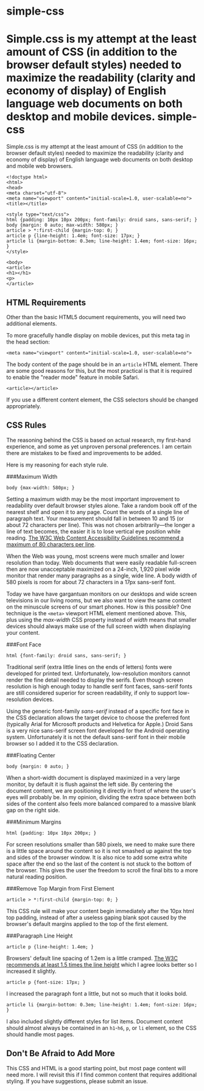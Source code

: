 simple-css
==========

Simple.css is my attempt at the least amount of CSS (in addition to the browser default styles) needed to maximize the readability (clarity and economy of display) of English language web documents on both desktop and mobile devices.
simple-css
==========

Simple.css is my attempt at the least amount of CSS (in addition to the browser default styles) needed to maximize the readability (clarity and economy of display) of English language web documents on both desktop and mobile web browsers.

    <!doctype html>
    <html>
    <head>
    <meta charset="utf-8">
    <meta name="viewport" content="initial-scale=1.0, user-scalable=no">
    <title></title>
    
    <style type="text/css">
    html {padding: 10px 10px 200px; font-family: droid sans, sans-serif; }
    body {margin: 0 auto; max-width: 580px; }
    article > *:first-child {margin-top: 0; }
    article p {line-height: 1.4em; font-size: 17px; }
    article li {margin-bottom: 0.3em; line-height: 1.4em; font-size: 16px; }
    </style>
    
    <body>
    <article>
    <h1></h1>
    <p>
    </article>


HTML Requirements
-----------------

Other than the basic HTML5 document requirements, you will need two additional elements.

To more gracefully handle display on mobile devices, put this meta tag in the head section:

    <meta name="viewport" content="initial-scale=1.0, user-scalable=no">

The body content of the page should be in an `article` HTML element. There are some good reasons for this, but the most practical is that it is required to enable the "reader mode" feature in mobile Safari. 

    <article></article>

If you use a different content element, the CSS selectors should be changed appropriately.

CSS Rules
---------

The reasoning behind the CSS is based on actual research, my first-hand experience, and some as yet unproven personal preferences. I am certain there are mistakes to be fixed and improvements to be added.

Here is my reasoning for each style rule.

###Maximum Width

    body {max-width: 580px; }

Setting a maximum width may be the most important improvement to readability over default browser styles alone. Take a random book off of the nearest shelf and open it to any page. Count the words of a single line of paragraph text. Your measurement should fall in between 10 and 15 (or about 72 characters per line). This was not chosen arbitrarily&mdash;the longer a line of text becomes, the easier it is to lose vertical eye position while reading. <a href="http://www.w3.org/TR/2008/REC-WCAG20-20081211/#visual-audio-contrast-visual-presentation">The W3C Web Content Accessibility Guidelines recommend a maximum of 80 characters per line</a>.

When the Web was young, most screens were much smaller and lower resolution than today. Web documents that were easily readable full-screen then are now unacceptable maximized on a 24-inch, 1,920 pixel wide monitor that render many paragraphs as a single, wide line. A body width of 580 pixels is room for about 72 characters in a 17px sans-serif font.

Today we have have gargantuan monitors on our desktops and wide screen televisions in our living rooms, but we also want to view the same content on the minuscule screens of our smart phones. How is this possible? One technique is the <code>&lt;meta&gt;</code> viewport HTML element mentioned above. This, plus using the <var>max-width</var> CSS property instead of <var>width</var> means that smaller devices should always make use of the full screen width when displaying your content.

###Font Face

    html {font-family: droid sans, sans-serif; }

Traditional serif (extra little lines on the ends of letters) fonts were developed for printed text. Unfortunately, low-resolution monitors cannot render the fine detail needed to display the serifs. Even though screen resolution is high enough today to handle serif font faces, sans-serif fonts are still considered superior for screen readability, if only to support low-resolution devices.

Using the generic font-family <var>sans-serif</var> instead of a specific font face in the CSS declaration allows the target device to choose the preferred font (typically Arial for Microsoft products and Helvetica for Apple.) Droid Sans is a very nice sans-serif screen font developed for the Android operating system. Unfortunately it is not the default sans-serif font in their mobile browser so I added it to the CSS declaration.

###Floating Center

    body {margin: 0 auto; }

When a short-width document is displayed maximized in a very large monitor, by default it is flush against the left side. By centering the document content, we are positioning it directly in front of where the user's eyes will probably be. In my opinion, dividing the extra space between both sides of the content also feels more balanced compared to a massive blank gap on the right side.

###Minimum Margins

    html {padding: 10px 10px 200px; }

For screen resolutions smaller than 580 pixels, we need to make sure there is a little space around the content so it is not smashed up against the top and sides of the browser window. It is also nice to add some extra white space after the end so the last of the content is not stuck to the bottom of the browser. This gives the user the freedom to scroll the final bits to a more natural reading position.

###Remove Top Margin from First Element

    article > *:first-child {margin-top: 0; }

This CSS rule will make your content begin immediately after the 10px html top padding, instead of after a useless gaping blank spot caused by the browser's default margins applied to the top of the first element.

###Paragraph Line Height

    article p {line-height: 1.4em; }

Browsers' default line spacing of 1.2em is a little cramped. <a href="http://www.w3.org/TR/2008/REC-WCAG20-20081211/#visual-audio-contrast-visual-presentation">The W3C recommends at least 1.5 times the line height</a> which I agree looks better so I increased it slightly.

    article p {font-size: 17px; }

I increased the paragraph font a little, but not so much that it looks bold.

    article li {margin-bottom: 0.3em; line-height: 1.4em; font-size: 16px; }

I also included slightly different styles for list items. Document content should almost always be contained in an `h1`-`h6`, `p`, or `li` element, so the CSS should handle most pages.

Don't Be Afraid to Add More
---------------------------

This CSS and HTML is a good starting point, but most page content will need more. I will revisit this if I find common content that requires additional styling. If you have suggestions, please submit an issue.

